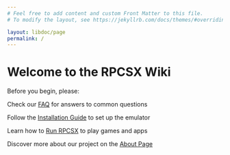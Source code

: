 ```yaml
---
# Feel free to add content and custom Front Matter to this file.
# To modify the layout, see https://jekyllrb.com/docs/themes/#overriding-theme-defaults

layout: libdoc/page
permalink: /
---
```


# Welcome to the RPCSX Wiki

Before you begin, please:

Check our [FAQ](/wiki/faq/) for answers to common questions

Follow the [Installation Guide](/wiki/installation/) to set up the emulator

Learn how to [Run RPCSX](/wiki/run/) to play games and apps

Discover more about our project on the [About Page](/wiki/about/)

